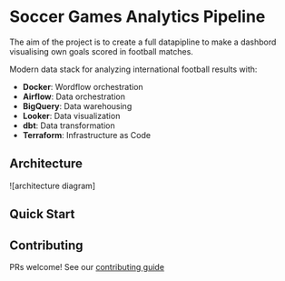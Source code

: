 # Soccer Games Analytics Pipeline

The aim of the project is to create a full datapipline to make a dashbord visualising own goals scored in football matches. 

Modern data stack for analyzing international football results with:
- **Docker**: Wordflow orchestration
- **Airflow**: Data orchestration
- **BigQuery**: Data warehousing
- **Looker**: Data visualization
- **dbt**: Data transformation
- **Terraform**: Infrastructure as Code

## Architecture
![architecture diagram]

## Quick Start


## Contributing
PRs welcome! See our [contributing guide](CONTRIBUTING.md)
